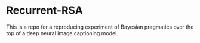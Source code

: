 # Recurrent-RSA
This is a repo for a reproducing experiment of Bayesian pragmatics over the top of a deep neural image captioning model. 
